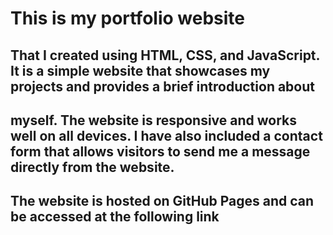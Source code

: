 # This is my portfolio website
##  That I created using HTML, CSS, and JavaScript. It is a simple website that showcases my projects and provides a brief introduction about

## myself. The website is responsive and works well on all devices. I have also included a contact form that allows visitors to send me a message directly from the website.

## The website is hosted on GitHub Pages and can be accessed at the following link
